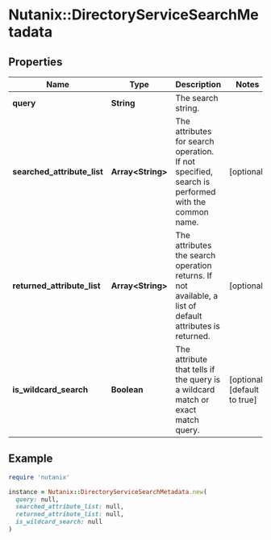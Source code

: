 # Nutanix::DirectoryServiceSearchMetadata

## Properties

| Name | Type | Description | Notes |
| ---- | ---- | ----------- | ----- |
| **query** | **String** | The search string. |  |
| **searched_attribute_list** | **Array&lt;String&gt;** | The attributes for search operation. If not specified, search is performed with the common name.  | [optional] |
| **returned_attribute_list** | **Array&lt;String&gt;** | The attributes the search operation returns. If not available, a list of default attributes is returned.  | [optional] |
| **is_wildcard_search** | **Boolean** | The attribute that tells if the query is a wildcard match or exact match query.  | [optional][default to true] |

## Example

```ruby
require 'nutanix'

instance = Nutanix::DirectoryServiceSearchMetadata.new(
  query: null,
  searched_attribute_list: null,
  returned_attribute_list: null,
  is_wildcard_search: null
)
```


